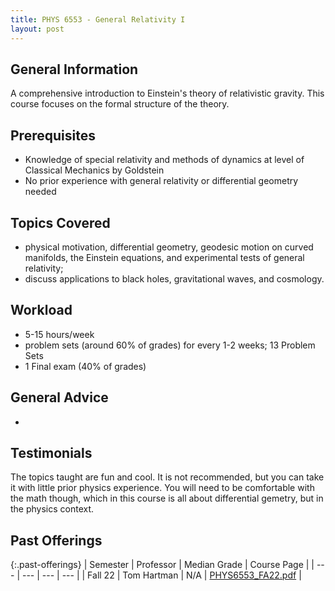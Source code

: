 ```yaml
---
title: PHYS 6553 - General Relativity I
layout: post
---
```


<link rel="stylesheet" href="/main.css">

## General Information
A comprehensive introduction to Einstein's theory of relativistic gravity. This course focuses on the formal structure of the theory.



## Prerequisites

- Knowledge of special relativity and methods of dynamics at level of Classical Mechanics by Goldstein
- No prior experience with general relativity or differential geometry needed


## Topics Covered

  - physical motivation, differential geometry, geodesic motion on curved manifolds, the Einstein equations, and experimental tests of general relativity;
  -  discuss applications to black holes, gravitational waves, and cosmology.

## Workload
  - 5-15 hours/week
  - problem sets (around 60% of grades) for every 1-2 weeks; 13 Problem Sets
  - 1 Final exam (40% of grades)

## General Advice

  - 

## Testimonials

The topics taught are fun and cool. It is not recommended, but you can take it with little prior physics experience. You will need to be comfortable with the math though, which in this course is all about differential gemetry, but in the physics context.

## Past Offerings

{:.past-offerings}
| Semester | Professor | Median Grade | Course Page |
| --- | --- | --- | --- |
| Fall 22 | Tom Hartman | N/A | <a href="https://drive.google.com/file/d/14LhLruN1fKDoDHJ7zyftTMac4APpq4T-/view?usp=sharing">PHYS6553_FA22.pdf</a>  |

